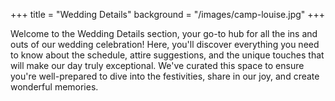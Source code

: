 +++ 
title = "Wedding Details" 
background = "/images/camp-louise.jpg" 
+++

Welcome to the Wedding Details section, your go-to hub for all the ins and outs of our wedding celebration! Here, you'll discover everything you need to know about the schedule, attire suggestions, and the unique touches that will make our day truly exceptional. We've curated this space to ensure you're well-prepared to dive into the festivities, share in our joy, and create wonderful memories. 


